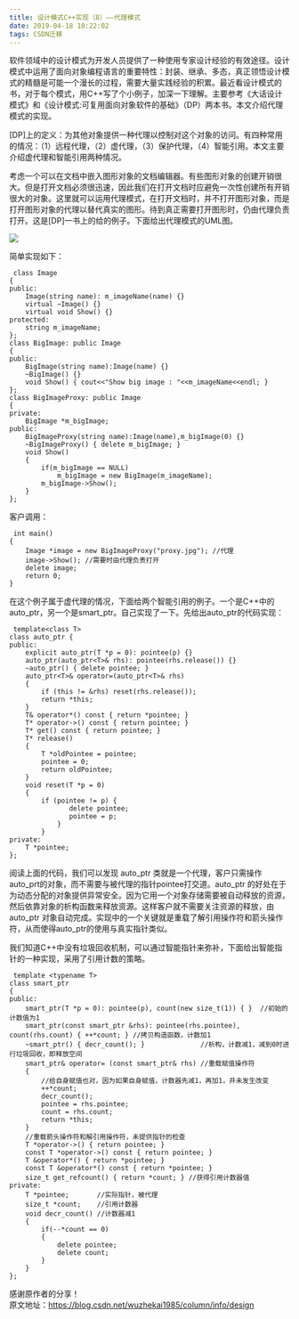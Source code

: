 ```yaml
---
title: 设计模式C++实现（8）——代理模式
date: 2019-04-18 10:22:02
tags: CSDN迁移
---
```

   软件领域中的设计模式为开发人员提供了一种使用专家设计经验的有效途径。设计模式中运用了面向对象编程语言的重要特性：封装、继承、多态，真正领悟设计模式的精髓是可能一个漫长的过程，需要大量实践经验的积累。最近看设计模式的书，对于每个模式，用C++写了个小例子，加深一下理解。主要参考《大话设计模式》和《设计模式:可复用面向对象软件的基础》（DP）两本书。本文介绍代理模式的实现。

 [DP]上的定义：为其他对象提供一种代理以控制对这个对象的访问。有四种常用的情况：（1）远程代理，（2）虚代理，（3）保护代理，（4）智能引用。本文主要介绍虚代理和智能引用两种情况。

 考虑一个可以在文档中嵌入图形对象的文档编辑器。有些图形对象的创建开销很大。但是打开文档必须很迅速，因此我们在打开文档时应避免一次性创建所有开销很大的对象。这里就可以运用代理模式，在打开文档时，并不打开图形对象，而是打开图形对象的代理以替代真实的图形。待到真正需要打开图形时，仍由代理负责打开。这是[DP]一书上的给的例子。下面给出代理模式的UML图。

 ![](https://img-blog.csdnimg.cn/20190418102051247.gif?x-oss-process=image/watermark,type_ZmFuZ3poZW5naGVpdGk,shadow_10,text_aHR0cHM6Ly9ibG9nLmNzZG4ubmV0L3FxXzIyNjQyMjM5,size_16,color_FFFFFF,t_70)

 简单实现如下：

 
```
 class Image
{
public:
    Image(string name): m_imageName(name) {}
    virtual ~Image() {}
    virtual void Show() {}
protected:
    string m_imageName;
};
class BigImage: public Image
{
public:
    BigImage(string name):Image(name) {}
    ~BigImage() {}
    void Show() { cout<<"Show big image : "<<m_imageName<<endl; }
};
class BigImageProxy: public Image
{
private:
    BigImage *m_bigImage;
public:
    BigImageProxy(string name):Image(name),m_bigImage(0) {}
    ~BigImageProxy() { delete m_bigImage; }
    void Show() 
    {
        if(m_bigImage == NULL)
            m_bigImage = new BigImage(m_imageName);
        m_bigImage->Show();
    }
};
```
 客户调用：

 
```
 int main()
{
    Image *image = new BigImageProxy("proxy.jpg"); //代理
    image->Show(); //需要时由代理负责打开
    delete image;
    return 0;
}
```
 在这个例子属于虚代理的情况，下面给两个智能引用的例子。一个是C++中的auto_ptr，另一个是smart_ptr。自己实现了一下。先给出auto_ptr的代码实现：

 
```
 template<class T>  
class auto_ptr {  
public:  
    explicit auto_ptr(T *p = 0): pointee(p) {}  
    auto_ptr(auto_ptr<T>& rhs): pointee(rhs.release()) {}  
    ~auto_ptr() { delete pointee; }  
    auto_ptr<T>& operator=(auto_ptr<T>& rhs)  
    {  
        if (this != &rhs) reset(rhs.release());  
        return *this;  
    }  
    T& operator*() const { return *pointee; }  
    T* operator->() const { return pointee; }  
    T* get() const { return pointee; }  
    T* release()  
    {  
        T *oldPointee = pointee;  
        pointee = 0;  
        return oldPointee;  
    }  
    void reset(T *p = 0)  
    {  
        if (pointee != p) {  
               delete pointee;  
               pointee = p;  
            }  
        }  
private:  
    T *pointee;  
};  
```
 阅读上面的代码，我们可以发现 auto_ptr 类就是一个代理，客户只需操作auto_prt的对象，而不需要与被代理的指针pointee打交道。auto_ptr 的好处在于为动态分配的对象提供异常安全。因为它用一个对象存储需要被自动释放的资源，然后依靠对象的析构函数来释放资源。这样客户就不需要关注资源的释放，由auto_ptr 对象自动完成。实现中的一个关键就是重载了解引用操作符和箭头操作符，从而使得auto_ptr的使用与真实指针类似。

 我们知道C++中没有垃圾回收机制，可以通过智能指针来弥补，下面给出智能指针的一种实现，采用了引用计数的策略。

 
```
 template <typename T>
class smart_ptr
{
public:
    smart_ptr(T *p = 0): pointee(p), count(new size_t(1)) { }  //初始的计数值为1
    smart_ptr(const smart_ptr &rhs): pointee(rhs.pointee), count(rhs.count) { ++*count; } //拷贝构造函数，计数加1
    ~smart_ptr() { decr_count(); }              //析构，计数减1，减到0时进行垃圾回收，即释放空间
    smart_ptr& operator= (const smart_ptr& rhs) //重载赋值操作符
    {
        //给自身赋值也对，因为如果自身赋值，计数器先减1，再加1，并未发生改变
        ++*count;
        decr_count();
        pointee = rhs.pointee;
        count = rhs.count;
        return *this;
    }  
    //重载箭头操作符和解引用操作符，未提供指针的检查
    T *operator->() { return pointee; }
    const T *operator->() const { return pointee; }
    T &operator*() { return *pointee; }
    const T &operator*() const { return *pointee; }
    size_t get_refcount() { return *count; } //获得引用计数器值
private: 
    T *pointee;       //实际指针，被代理  
    size_t *count;    //引用计数器
    void decr_count() //计数器减1
    {
        if(--*count == 0) 
        {
            delete pointee;
            delete count;
        }
    }
};
```
 感谢原作者的分享！  
 原文地址：https://blog.csdn.net/wuzhekai1985/column/info/design

   
 